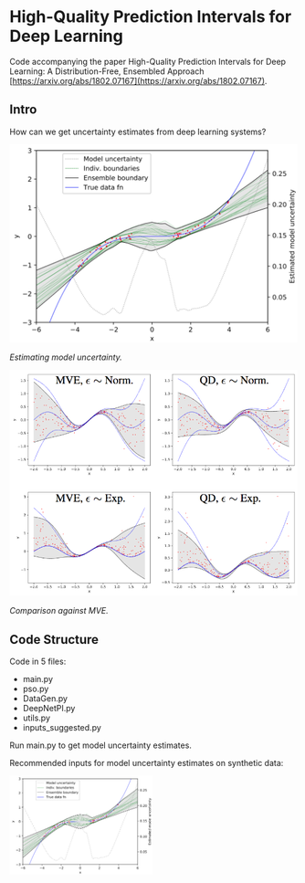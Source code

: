 # High-Quality Prediction Intervals for Deep Learning

Code accompanying the paper High-Quality Prediction Intervals for Deep Learning: A Distribution-Free, Ensembled Approach [https://arxiv.org/abs/1802.07167](https://arxiv.org/abs/1802.07167).


## Intro

How can we get uncertainty estimates from deep learning systems? 

<img width="700" src="images/intro_model_unc.png">

_Estimating model uncertainty._

<img width="700" src="images/intro_4_grid.png">

_Comparison against MVE._


## Code Structure

Code in 5 files:

* main.py
* pso.py
* DataGen.py
* DeepNetPI.py
* utils.py
* inputs_suggested.py

Run main.py to get model uncertainty estimates.

Recommended inputs for model uncertainty estimates on synthetic data:


<img width="250" src="images/intro_model_unc.png">



